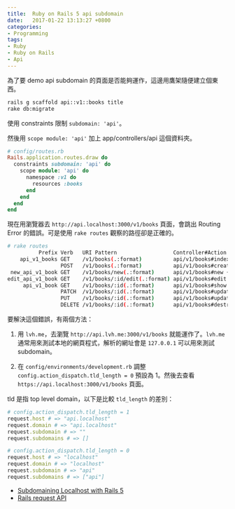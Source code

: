 ```yaml
---
title:  Ruby on Rails 5 api subdomain
date:   2017-01-22 13:13:27 +0800
categories:
- Programming
tags:
- Ruby
- Ruby on Rails
- Api
---
```


為了要 demo api subdomain 的頁面是否能夠運作，這邊用鷹架隨便建立個東西。

```sh
rails g scaffold api::v1::books title
rake db:migrate
```

使用 constraints 限制 `subdomain: 'api'`。

然後用 `scope module: 'api'` 加上 app/controllers/api 這個資料夾。

```ruby
# config/routes.rb
Rails.application.routes.draw do
  constraints subdomain: 'api' do
    scope module: 'api' do
      namespace :v1 do
        resources :books
      end
    end
  end
end
```

<!-- more -->

現在用瀏覽器去 `http://api.localhost:3000/v1/books` 頁面，會跳出 Routing Error 的錯誤。可是使用 `rake routes` 觀察的路徑卻是正確的。

```sh
# rake routes
          Prefix Verb   URI Pattern                  Controller#Action
    api_v1_books GET    /v1/books(.:format)          api/v1/books#index {:subdomain=>"api"}
                 POST   /v1/books(.:format)          api/v1/books#create {:subdomain=>"api"}
 new_api_v1_book GET    /v1/books/new(.:format)      api/v1/books#new {:subdomain=>"api"}
edit_api_v1_book GET    /v1/books/:id/edit(.:format) api/v1/books#edit {:subdomain=>"api"}
     api_v1_book GET    /v1/books/:id(.:format)      api/v1/books#show {:subdomain=>"api"}
                 PATCH  /v1/books/:id(.:format)      api/v1/books#update {:subdomain=>"api"}
                 PUT    /v1/books/:id(.:format)      api/v1/books#update {:subdomain=>"api"}
                 DELETE /v1/books/:id(.:format)      api/v1/books#destroy {:subdomain=>"api"}
```

要解決這個錯誤，有兩個方法：

1. 用 `lvh.me`，去瀏覽 `http://api.lvh.me:3000/v1/books` 就能運作了。`lvh.me` 通常用來測試本地的網頁程式，解析的網址會是 `127.0.0.1` 可以用來測試 subdomain。

2. 在 `config/environments/development.rb` 調整 `config.action_dispatch.tld_length = 0` 預設為 1。然後去查看 `https://api.localhost:3000/v1/books` 頁面。

tld 是指 top level domain，以下是比較 `tld_length` 的差別：

```ruby
# config.action_dispatch.tld_length = 1
request.host # => "api.localhost"
request.domain # => "api.localhost"
request.subdomain # => ""
request.subdomains # => []

# config.action_dispatch.tld_length = 0
request.host # => "localhost"
request.domain # => "localhost"
request.subdomain # => "api"
request.subdomains # => ["api"]
```

- [Subdomaining Localhost with Rails 5](https://gist.github.com/indiesquidge/b836647f851179589765)
- [Rails request API](http://api.rubyonrails.org/classes/ActionDispatch/Request.html)
